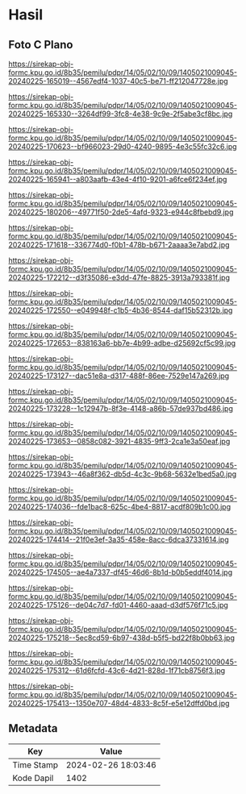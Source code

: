 # Hasil

## Foto C Plano

https://sirekap-obj-formc.kpu.go.id/8b35/pemilu/pdpr/14/05/02/10/09/1405021009045-20240225-165019--4567edf4-1037-40c5-be71-ff212047728e.jpg

https://sirekap-obj-formc.kpu.go.id/8b35/pemilu/pdpr/14/05/02/10/09/1405021009045-20240225-165330--3264df99-3fc8-4e38-9c9e-2f5abe3cf8bc.jpg

https://sirekap-obj-formc.kpu.go.id/8b35/pemilu/pdpr/14/05/02/10/09/1405021009045-20240225-170623--bf966023-29d0-4240-9895-4e3c55fc32c6.jpg

https://sirekap-obj-formc.kpu.go.id/8b35/pemilu/pdpr/14/05/02/10/09/1405021009045-20240225-165941--a803aafb-43e4-4f10-9201-a6fce6f234ef.jpg

https://sirekap-obj-formc.kpu.go.id/8b35/pemilu/pdpr/14/05/02/10/09/1405021009045-20240225-180206--49771f50-2de5-4afd-9323-e944c8fbebd9.jpg

https://sirekap-obj-formc.kpu.go.id/8b35/pemilu/pdpr/14/05/02/10/09/1405021009045-20240225-171618--336774d0-f0b1-478b-b671-2aaaa3e7abd2.jpg

https://sirekap-obj-formc.kpu.go.id/8b35/pemilu/pdpr/14/05/02/10/09/1405021009045-20240225-172212--d3f35086-e3dd-47fe-8825-3913a793381f.jpg

https://sirekap-obj-formc.kpu.go.id/8b35/pemilu/pdpr/14/05/02/10/09/1405021009045-20240225-172550--e049948f-c1b5-4b36-8544-daf15b52312b.jpg

https://sirekap-obj-formc.kpu.go.id/8b35/pemilu/pdpr/14/05/02/10/09/1405021009045-20240225-172653--838163a6-bb7e-4b99-adbe-d25692cf5c99.jpg

https://sirekap-obj-formc.kpu.go.id/8b35/pemilu/pdpr/14/05/02/10/09/1405021009045-20240225-173127--dac51e8a-d317-488f-86ee-7529e147a269.jpg

https://sirekap-obj-formc.kpu.go.id/8b35/pemilu/pdpr/14/05/02/10/09/1405021009045-20240225-173228--1c12947b-8f3e-4148-a86b-57de937bd486.jpg

https://sirekap-obj-formc.kpu.go.id/8b35/pemilu/pdpr/14/05/02/10/09/1405021009045-20240225-173653--0858c082-3921-4835-9ff3-2ca1e3a50eaf.jpg

https://sirekap-obj-formc.kpu.go.id/8b35/pemilu/pdpr/14/05/02/10/09/1405021009045-20240225-173943--46a8f362-db5d-4c3c-9b68-5632e1bed5a0.jpg

https://sirekap-obj-formc.kpu.go.id/8b35/pemilu/pdpr/14/05/02/10/09/1405021009045-20240225-174036--fde1bac8-625c-4be4-8817-acdf809b1c00.jpg

https://sirekap-obj-formc.kpu.go.id/8b35/pemilu/pdpr/14/05/02/10/09/1405021009045-20240225-174414--21f0e3ef-3a35-458e-8acc-6dca37331614.jpg

https://sirekap-obj-formc.kpu.go.id/8b35/pemilu/pdpr/14/05/02/10/09/1405021009045-20240225-174505--ae4a7337-df45-46d6-8b1d-b0b5eddf4014.jpg

https://sirekap-obj-formc.kpu.go.id/8b35/pemilu/pdpr/14/05/02/10/09/1405021009045-20240225-175126--de04c7d7-fd01-4460-aaad-d3df576f71c5.jpg

https://sirekap-obj-formc.kpu.go.id/8b35/pemilu/pdpr/14/05/02/10/09/1405021009045-20240225-175218--5ec8cd59-6b97-438d-b5f5-bd22f8b0bb63.jpg

https://sirekap-obj-formc.kpu.go.id/8b35/pemilu/pdpr/14/05/02/10/09/1405021009045-20240225-175312--61d6fcfd-43c6-4d21-828d-1f71cb8756f3.jpg

https://sirekap-obj-formc.kpu.go.id/8b35/pemilu/pdpr/14/05/02/10/09/1405021009045-20240225-175413--1350e707-48d4-4833-8c5f-e5e12dffd0bd.jpg


## Metadata

| Key        | Value               |
| ---------- | ------------------- |
| Time Stamp | 2024-02-26 18:03:46 |
| Kode Dapil | 1402                |



